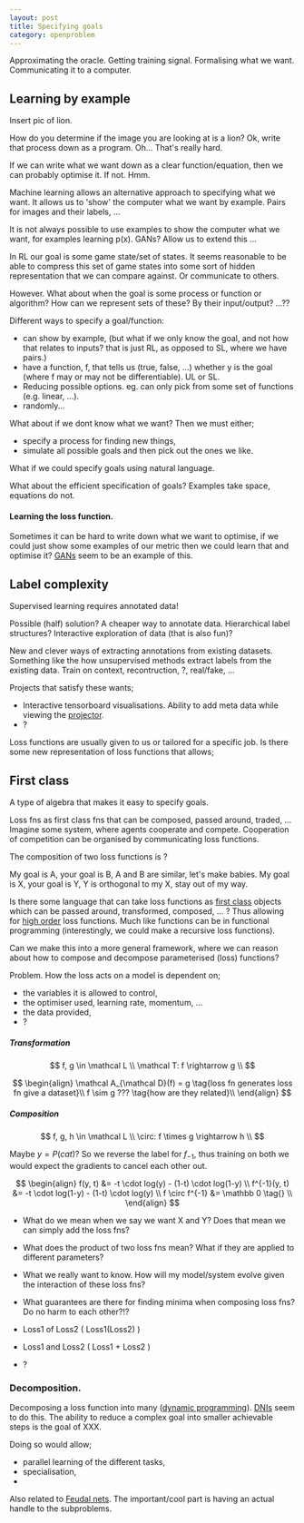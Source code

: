 ```yaml
---
layout: post
title: Specifying goals
category: openproblem
---
```


Approximating the oracle.
Getting training signal.
Formalising what we want.
Communicating it to a computer.

## Learning by example

Insert pic of lion.

How do you determine if the image you are looking at is a lion?
Ok, write that process down as a program. Oh... That's really hard.

If we can write what we want down as a clear function/equation, then we can probably optimise it. If not. Hmm.

Machine learning allows an alternative approach to specifying what we want. It allows us to 'show' the computer what we want by example. Pairs for images and their labels, ...

It is not always possible to use examples to show the computer what we want, for examples learning p(x). GANs? Allow us to extend this ...
<!-- What about generators of goals? (that RL stuff?) -->

In RL our goal is some game state/set of states. It seems reasonable to be able to compress this set of game states into some sort of hidden representation that we can compare against. Or communicate to others.
<!-- But if you set the goal as a game state, then how does improvement make sense? Once the state has been achieved there is nothing left to do...? -->

However. What about when the goal is some process or function or algorithm? How can we represent sets of these? By their input/output? ...??


<!-- This is closely related to learning loss functions! -->

Different ways to specify a goal/function:

<!-- What do we mean by specify?
- Choose,
- narrow down,
-

so it is a way to reduce search space.
what about falsification?
-->

* can show by example, (but what if we only know the goal, and not how that relates to inputs? that is just RL, as opposed to SL, where we have pairs.)
* have a function, f, that tells us (true, false, ...) whether y is the goal (where f may or may not be differentiable). UL or SL.
* Reducing possible options. eg. can only pick from some set of functions (e.g. linear, ...).
* randomly...

What about if we dont know what we want? Then we must either;

* specify a process for finding new things,
* simulate all possible goals and then pick out the ones we like.


What if we could specify goals using natural language.

What about the efficient specification of goals? Examples take space, equations do not.

#### Learning the loss function.

Sometimes it can be hard to write down what we want to optimise, if we could just show some examples of our metric then we could learn that and optimise it? [GANs](https://arxiv.org/abs/1406.2661) seem to be an example of this.


## Label complexity

Supervised learning requires annotated data!

Possible (half) solution?
A cheaper way to annotate data. Hierarchical label structures? Interactive exploration of data (that is also fun)?

New and clever ways of extracting annotations from existing datasets. Something like the how unsupervised methods extract labels from the existing data. Train on context, recontruction, ?, real/fake, ...

Projects that satisfy these wants;
* Interactive tensorboard visualisations. Ability to add meta data while viewing the [projector](http://projector.tensorflow.org/).
* ?


Loss functions are usually given to us or tailored for a specific job. Is there some new representation of loss functions that allows;

## First class

A type of algebra that makes it easy to specify goals.

Loss fns as first class fns that can be composed, passed around, traded, ...
Imagine some system, where agents cooperate and compete. Cooperation of competition can be organised by communicating loss functions.

The composition of two loss functions is ?

My goal is A, your goal is B, A and B are similar, let's make babies.
My goal is X, your goal is Y, Y is orthogonal to my X, stay out of my way.

Is there some language that can take loss functions as [first class](https://en.wikipedia.org/wiki/First-class_function) objects which can be passed around, transformed, composed, … ? Thus allowing for [high order](https://en.wikipedia.org/wiki/Higher-order_function) loss functions. Much like functions can be in functional programming (interestingly, we could make a recursive loss functions).

Can we make this into a more general framework, where we can reason about how to compose and decompose parameterised (loss) functions?

<!-- We can do this with tf in some senses? Connecting nets together. We just dont have ideas about what the result will be-->

Problem. How the loss acts on a model is dependent on;

* the variables it is allowed to control,
* the optimiser used, learning rate, momentum, ...
* the data provided,
* ?

##### Transformation

$$
f, g \in \mathcal L \\
\mathcal T: f \rightarrow g \\
$$


$$
\begin{align}
\mathcal A_{\mathcal D}(f) = g \tag{loss fn generates loss fn give a dataset}\\
f \sim g ??? \tag{how are they related}\\
\end{align}
$$


##### Composition

$$
f, g, h \in \mathcal L \\
\circ: f \times g \rightarrow h \\
$$

Maybe $y = P(cat)$? So we reverse the label for $f_{-1}$, thus training on both we would expect the gradients to cancel each other out.


$$
\begin{align}
f(y, t) &= -t \cdot log(y) - (1-t) \cdot log(1-y)  \\
f^{-1}(y, t) &= -t \cdot log(1-y) - (1-t) \cdot log(y)  \\
f \circ f^{-1} &= \mathbb 0  \tag{} \\
\end{align}
$$

* What do we mean when we say we want X and Y? Does that mean we can simply add the loss fns?
* What does the product of two loss fns mean? What if they are applied to different parameters?
* What we really want to know. How will my model/system evolve given the interaction of these loss fns?
* What guarantees are there for finding minima when composing loss fns? Do no harm to each other?!?


* Loss1 of Loss2 ( Loss1(Loss2) )
* Loss1 and Loss2 ( Loss1 + Loss2 )
* ?


### Decomposition.

Decomposing a loss function into many ([dynamic programming](https://en.wikipedia.org/wiki/Dynamic_programming)). [DNIs](https://arxiv.org/abs/1608.05343) seem to do this.
The ability to reduce a complex goal into smaller achievable steps is the goal of XXX.

Doing so would allow;
* parallel learning of the different tasks,
* specialisation,
*

Also related to [Feudal nets](https://arxiv.org/pdf/1703.01161.pdf).
The important/cool part is having an actual handle to the subproblems.
